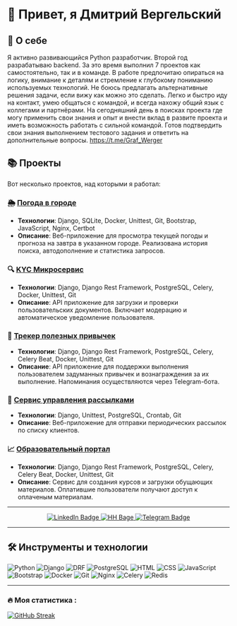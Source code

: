 # 👋 Привет, я Дмитрий Вергельский

## 🚀 О себе

Я активно развивающийся Python разработчик. Второй год разрабатываю backend. За это время выполнил 7 проектов как самостоятельно, так и в команде.
В работе предпочитаю опираться на логику, внимание к деталям и стремление к глубокому пониманию используемых технологий.
Не боюсь предлагать альтернативные решения задачи, если вижу как можно это сделать.
Легко и быстро иду на контакт, умею общаться с командой, и всегда нахожу общий язык с коллегами и партнёрами.
На сегодняшний день в поисках проекта где могу применить свои знания и опыт и внести вклад в развите проекта и иметь возможность работать с сильной командой.
Готов подтвердить свои знания выполнением тестового задания и ответить на дополнительные вопросы.
https://t.me/Graf_Werger



## 📚 Проекты

Вот несколько проектов, над которыми я работал:

### 🌦️ [Погода в городе](https://github.com/Vergelsky/local_weather)
- **Технологии**: Django, SQLite, Docker, Unittest, Git, Bootstrap, JavaScript, Nginx, Certbot
- **Описание**: Веб-приложение для просмотра текущей погоды и прогноза на завтра в указанном городе. Реализована история поиска, автодополнение и статистика запросов.

### 🔍 [KYC Микросервис](https://github.com/Vergelsky/checking_docs)
- **Технологии**: Django, Django Rest Framework, PostgreSQL, Celery, Docker, Unittest, Git
- **Описание**: API приложение для загрузки и проверки пользовательских документов. Включает модерацию и автоматическое уведомление пользователя.

### 📅 [Трекер полезных привычек](https://github.com/Vergelsky/checking_docs)
- **Технологии**: Django, Django Rest Framework, PostgreSQL, Celery, Celery Beat, Docker, Unittest, Git
- **Описание**: API приложение для поддержки выполнения пользователем задуманных привычек и вознаграждения за их выполнение. Напоминания осуществляются через Telegram-бота.

### 📧 [Сервис управления рассылками](https://github.com/Vergelsky/checking_docs)
- **Технологии**: Django, Unittest, PostgreSQL, Crontab, Git
- **Описание**: Веб-приложение для отправки периодических рассылок по списку клиентов.

### 📈 [Образовательный портал](https://github.com/Vergelsky/study_portal)
- **Технологии**: Django, Django Rest Framework, PostgreSQL, Celery, Celery Beat, Docker, Unittest, Git
- **Описание**: Сервис для создания курсов и загрузки обущающих материалов. Оплатившие пользователи получают доступ к оплаченым материалам.
 
---

<div id="badges" align="center">
  <a href="https://linkedin.com/in/vergelsky/">
    <img src="https://img.shields.io/badge/LinkedIn-blue?style=for-the-badge&logo=linkedin&logoColor=white" alt="LinkedIn Badge"/>
  </a>
  <a href="your-linkedin-URL">
    <img src="https://img.shields.io/badge/HeadHuner-red?style=for-the-badge&logo=headhunter&logoColor=white" alt="HH Bage"/>
  </a>
  <a href="https://t.me/graf_werger">
    <img src="https://img.shields.io/badge/Telegram-blue?style=for-the-badge&logo=telegram&logoColor=white" alt="Telegram Badge"/>
  </a>
  <br>
  <img src="https://komarev.com/ghpvc/?username=vergelsky&style=flat-square&color=blue" alt="" align="center">
</div>

---

## 🛠️ Инструменты и технологии
![Python](https://img.shields.io/badge/Python-F7DF1E?style=for-the-badge&logo=python&logoColor=black)
![Django](https://img.shields.io/badge/Django-316192?style=for-the-badge&logo=django&logoColor=white)
![DRF](https://img.shields.io/badge/DRF-6DA55F?style=for-the-badge&logo=DRF&logoColor=white)
![PostgreSQL](https://img.shields.io/badge/PostgreSQL-%232671E5.svg?style=for-the-badge&logo=PostgreSQL&logoColor=white)
![HTML](https://img.shields.io/badge/HTML-%2320232a.svg?style=for-the-badge&logo=HTML&logoColor=%orange)
![CSS](https://img.shields.io/badge/CSS-%23593d88.svg?style=for-the-badge&logo=CSS&logoColor=white)
![JavaScript](https://img.shields.io/badge/JavaScript-black?style=for-the-badge&logo=JavaScript&logoColor=white)
![Bootstrap](https://img.shields.io/badge/Bootstrap-blue?style=for-the-badge&logo=Bootstrap&logoColor=white)
![Docker](https://img.shields.io/badge/Docker-316192?style=for-the-badge&logo=docker&logoColor=white)
![Git](https://img.shields.io/badge/Git-%232671E5.svg?style=for-the-badge&logo=git&logoColor=white)
![Nginx](https://img.shields.io/badge/Nginx-%232671E5.svg?style=for-the-badge&logo=Nginx&logoColor=white)
![Celery](https://img.shields.io/badge/Celery-%232671E5.svg?style=for-the-badge&logo=Celery&logoColor=white)
![Redis](https://img.shields.io/badge/Redis-%232671E5.svg?style=for-the-badge&logo=Redis&logoColor=white)

---

### :fire: Моя статистика :

[![GitHub Streak](https://streak-stats.demolab.com?user=vergelsky&theme=transparent&hide_border=true&mode=weekly&fire=FF2222&dates=2C68F6&currStreakLabel=2C68F6&currStreakNum=2C68F6)](https://git.io/streak-stats)

